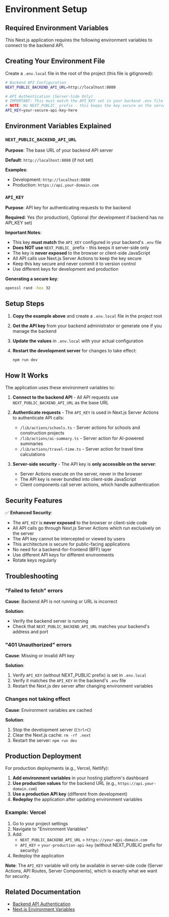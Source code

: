 # Environment Setup

## Required Environment Variables

This Next.js application requires the following environment variables to connect to the backend API.

## Creating Your Environment File

Create a `.env.local` file in the root of the project (this file is gitignored):

```bash
# Backend API Configuration
NEXT_PUBLIC_BACKEND_API_URL=http://localhost:8080

# API Authentication (Server-Side Only)
# IMPORTANT: This must match the API_KEY set in your backend .env file
# NOTE: No NEXT_PUBLIC_ prefix - this keeps the key secure on the server
API_KEY=your-secure-api-key-here
```

## Environment Variables Explained

### `NEXT_PUBLIC_BACKEND_API_URL`

**Purpose**: The base URL of your backend API server

**Default**: `http://localhost:8080` (if not set)

**Examples**:
- Development: `http://localhost:8080`
- Production: `https://api.your-domain.com`

### `API_KEY`

**Purpose**: API key for authenticating requests to the backend

**Required**: Yes (for production), Optional (for development if backend has no API_KEY set)

**Important Notes**:
- This key **must match** the `API_KEY` configured in your backend's `.env` file
- **Does NOT use** `NEXT_PUBLIC_` prefix - this keeps it server-side only
- The key is **never exposed** to the browser or client-side JavaScript
- All API calls use Next.js Server Actions to keep the key secure
- Keep this key secure and never commit it to version control
- Use different keys for development and production

**Generating a secure key**:
```bash
openssl rand -hex 32
```

## Setup Steps

1. **Copy the example above** and create a `.env.local` file in the project root

2. **Get the API key** from your backend administrator or generate one if you manage the backend

3. **Update the values** in `.env.local` with your actual configuration

4. **Restart the development server** for changes to take effect:
   ```bash
   npm run dev
   ```

## How It Works

The application uses these environment variables to:

1. **Connect to the backend API** - All API requests use `NEXT_PUBLIC_BACKEND_API_URL` as the base URL

2. **Authenticate requests** - The `API_KEY` is used in Next.js Server Actions to authenticate API calls:
   - `/lib/actions/schools.ts` - Server actions for schools and construction projects
   - `/lib/actions/ai-summary.ts` - Server action for AI-powered summaries
   - `/lib/actions/travel-time.ts` - Server action for travel time calculations

3. **Server-side security** - The API key is **only accessible on the server**:
   - Server Actions execute on the server, never in the browser
   - The API key is never bundled into client-side JavaScript
   - Client components call server actions, which handle authentication

## Security Features

✅ **Enhanced Security**:

- The `API_KEY` is **never exposed** to the browser or client-side code
- All API calls go through Next.js Server Actions which run exclusively on the server
- The API key cannot be intercepted or viewed by users
- This architecture is secure for public-facing applications
- No need for a backend-for-frontend (BFF) layer
- Use different API keys for different environments
- Rotate keys regularly

## Troubleshooting

### "Failed to fetch" errors

**Cause**: Backend API is not running or URL is incorrect

**Solution**: 
- Verify the backend server is running
- Check that `NEXT_PUBLIC_BACKEND_API_URL` matches your backend's address and port

### "401 Unauthorized" errors

**Cause**: Missing or invalid API key

**Solution**:
1. Verify `API_KEY` (without NEXT_PUBLIC prefix) is set in `.env.local`
2. Verify it matches the `API_KEY` in the backend's `.env` file
3. Restart the Next.js dev server after changing environment variables

### Changes not taking effect

**Cause**: Environment variables are cached

**Solution**:
1. Stop the development server (`Ctrl+C`)
2. Clear the Next.js cache: `rm -rf .next`
3. Restart the server: `npm run dev`

## Production Deployment

For production deployments (e.g., Vercel, Netlify):

1. **Add environment variables** in your hosting platform's dashboard
2. **Use production values** for the backend URL (e.g., `https://api.your-domain.com`)
3. **Use a production API key** (different from development)
4. **Redeploy** the application after updating environment variables

### Example: Vercel

1. Go to your project settings
2. Navigate to "Environment Variables"
3. Add:
   - `NEXT_PUBLIC_BACKEND_API_URL` = `https://your-api-domain.com`
   - `API_KEY` = `your-production-api-key` (without NEXT_PUBLIC prefix for security)
4. Redeploy the application

**Note**: The `API_KEY` variable will only be available in server-side code (Server Actions, API Routes, Server Components), which is exactly what we want for security.

## Related Documentation

- [Backend API Authentication](/path/to/backend/API_AUTH.md)
- [Next.js Environment Variables](https://nextjs.org/docs/basic-features/environment-variables)

